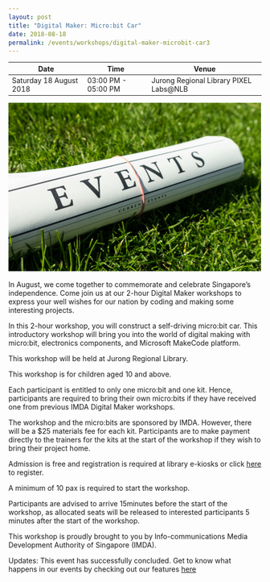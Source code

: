 ```yaml
---
layout: post
title: "Digital Maker: Micro:bit Car"
date: 2018-08-18
permalink: /events/workshops/digital-maker-microbit-car3
---
```


| Date | Time | Venue |
|--------|---|---|
| Saturday 18 August 2018 | 03:00 PM - 05:00 PM |  Jurong Regional Library PIXEL Labs@NLB |

![hi](/images/events/generic-event-image.jpg)

In August, we come together to commemorate and celebrate Singapore’s independence.  Come join us at our 2-hour Digital Maker workshops to express your well wishes for our nation by coding and making some interesting projects. 

In this 2-hour workshop, you will construct a self-driving micro:bit car. This introductory workshop will bring you into the world of digital making with micro:bit, electronics components, and Microsoft MakeCode platform.

This workshop will be held at Jurong Regional Library.
 
This workshop is for children aged 10 and above.
 
Each participant is entitled to only one micro:bit and one kit. Hence, participants are required to bring their own micro:bits if they have received one from previous IMDA Digital Maker workshops.
 
The workshop and the micro:bits are sponsored by IMDA.  However, there will be a $25 materials fee for each kit. Participants are to make payment directly to the trainers for the kits at the start of the workshop  if they wish to bring their project home.
 
Admission is free and registration is required at library e-kiosks or click <a href="https://www.nlb.gov.sg/golibrary2/e/digital-maker-microbit-car-pixel-labsnlb-69271985" target="_blank">here</a> to register.

A minimum of 10 pax is required to start the workshop.
 
Participants are advised to arrive 15minutes before the start of the workshop, as allocated seats will be released to interested participants 5 minutes after the start of the workshop.
 
This workshop is proudly brought to you by Info-communications Media Development Authority of Singapore (IMDA).

Updates: This event has successfully concluded. Get to know what happens in our events by checking out our features <a href="" target="_blank">here</a>
